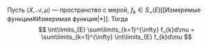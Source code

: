 Пусть $\langle X, \mathcal{A}, \mu \rangle$ — пространство с мерой, $f_{k} \in S_{+}(E)$[[Измеримые функции#Измеримая функция|*]]. Тогда
$$
\int\limits_{E} \sum\limits_{k=1}^{\infty} f_{k}d\mu = \sum\limits_{k=1}^{\infty} \int\limits_{E} f_{k}d\mu
$$
